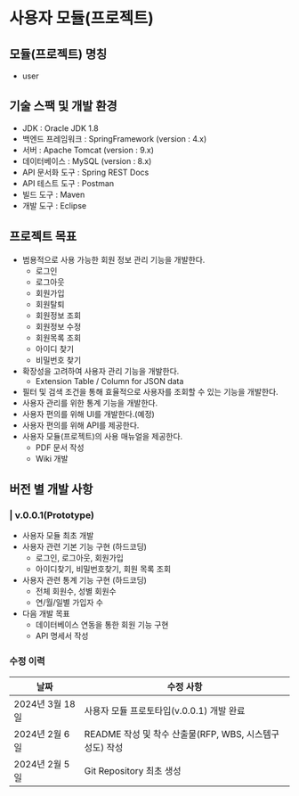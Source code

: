 # 사용자 모듈(프로젝트)

## 모듈(프로젝트) 명칭
- user

## 기술 스팩 및 개발 환경
- JDK : Oracle JDK 1.8
- 백엔드 프레임워크 : SpringFramework (version : 4.x)
- 서버 : Apache Tomcat (version : 9.x)
- 데이터베이스 : MySQL (version : 8.x)
- API 문서화 도구 : Spring REST Docs
- API 테스트 도구 : Postman
- 빌드 도구 : Maven
- 개발 도구 : Eclipse

## 프로젝트 목표
- 범용적으로 사용 가능한 회원 정보 관리 기능을 개발한다.
    - 로그인
    - 로그아웃
    - 회원가입
    - 회원탈퇴
    - 회원정보 조회
    - 회원정보 수정
    - 회원목록 조회
    - 아이디 찾기
    - 비밀번호 찾기
- 확장성을 고려하여 사용자 관리 기능을 개발한다.
    - Extension Table / Column for JSON data
- 필터 및 검색 조건을 통해 효율적으로 사용자를 조회할 수 있는 기능을 개발한다.
- 사용자 관리를 위한 통계 기능을 개발한다.
- 사용자 편의를 위해 UI를 개발한다.(예정)
- 사용자 편의를 위해 API를 제공한다.
- 사용자 모듈(프로젝트)의 사용 매뉴얼을 제공한다.
    - PDF 문서 작성
    - Wiki 개발

## 버전 별 개발 사항
### | v.0.0.1(Prototype)
- 사용자 모듈 최초 개발
- 사용자 관련 기본 기능 구현 (하드코딩)
    - 로그인, 로그아웃, 회원가입 
    - 아이디찾기, 비밀번호찾기, 회원 목록 조회
- 사용자 관련 통계 기능 구현 (하드코딩)
    - 전체 회원수, 성별 회원수
    - 연/월/일별 가입자 수
- 다음 개발 목표
    - 데이터베이스 연동을 통한 회원 기능 구현
    - API 명세서 작성

### 수정 이력
|날짜|수정 사항|
|---|---|
|2024년 3월 18일|사용자 모듈 프로토타입(v.0.0.1) 개발 완료|
|2024년 2월 6일|README 작성 및 착수 산출물(RFP, WBS, 시스템구성도) 작성|
|2024년 2월 5일|Git Repository 최초 생성|